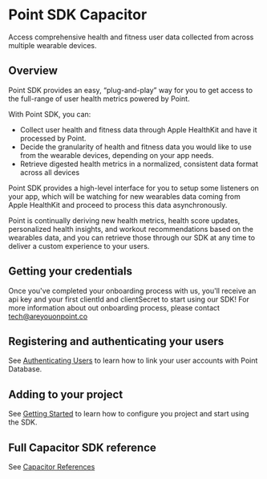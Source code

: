 # Point SDK Capacitor

Access comprehensive health and fitness user data collected from across multiple wearable devices.

## Overview

Point SDK provides an easy, “plug-and-play” way for you to get access to the full-range of user health metrics powered by Point.

With Point SDK, you can:

- Collect user health and fitness data through Apple HealthKit and have it processed by Point.
- Decide the granularity of health and fitness data you would like to use from the wearable devices, depending on your app needs.
- Retrieve digested health metrics in a normalized, consistent data format across all devices

Point SDK provides a high-level interface for you to setup some listeners on your app, which will be watching for new wearables data coming from Apple HealthKit and proceed to process this data asynchronously.

Point is continually deriving new health metrics, health score updates, personalized health insights, and workout recommendations based on the wearables data, and you can retrieve those through our SDK at any time to deliver a custom experience to your users.

## Getting your credentials

Once you've completed your onboarding process with us, you'll receive an api key and your first clientId and clientSecret to start using our SDK! For more information about out onboarding process, please contact [tech@areyouonpoint.co](mailto:tech@areyouonpoint.co)

## Registering and authenticating your users

See [Authenticating Users](docs/AuthenticatingUsers.md) to learn how to link your user accounts with Point Database.

## Adding to your project

See [Getting Started](docs/GettingStarted.md) to learn how to configure you project and start using the SDK.

## Full Capacitor SDK reference

See [Capacitor References](docs/CapacitorReferences.md)
